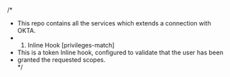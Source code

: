/* 
 * This repo contains all the services which extends a connection with OKTA.
 * 1. Inline Hook [privileges-match]
 * This is a token Inline hook, configured to validate that the user has been 
 * granted the requested scopes.    
*/

